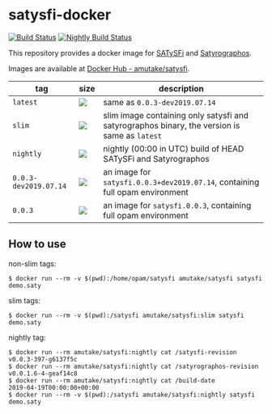 satysfi-docker
==============

[![Build Status](https://github.com/amutake/satysfi-docker/workflows/build/badge.svg)](https://github.com/amutake/satysfi-docker/actions)
[![Nightly Build Status](https://github.com/amutake/satysfi-docker/workflows/nightly/badge.svg)](https://github.com/amutake/satysfi-docker/actions)

This repository provides a docker image for [SATySFi](https://github.com/gfngfn/SATySFi) and [Satyrographos](https://github.com/na4zagin3/satyrographos).

Images are available at [Docker Hub - amutake/satysfi](https://hub.docker.com/r/amutake/satysfi/).

| tag | size | description |
| --- | ---- | ----------- |
| `latest` | [![](https://images.microbadger.com/badges/image/amutake/satysfi.svg)](https://microbadger.com/images/amutake/satysfi "Get your own image badge on microbadger.com") | same as `0.0.3-dev2019.07.14` |
| `slim` | [![](https://images.microbadger.com/badges/image/amutake/satysfi:slim.svg)](https://microbadger.com/images/amutake/satysfi:slim "Get your own image badge on microbadger.com") | slim image containing only satysfi and satyrographos binary, the version is same as `latest` |
| `nightly` | [![](https://images.microbadger.com/badges/image/amutake/satysfi:nightly.svg)](https://microbadger.com/images/amutake/satysfi:nightly "Get your own image badge on microbadger.com") | nightly (00:00 in UTC) build of HEAD SATySFi and Satyrographos |
| `0.0.3-dev2019.07.14` | [![](https://images.microbadger.com/badges/image/amutake/satysfi:0.0.3-dev2019.07.14.svg)](https://microbadger.com/images/amutake/satysfi:0.0.3-dev2019.07.14 "Get your own image badge on microbadger.com") | an image for `satysfi.0.0.3+dev2019.07.14`, containing full opam environment |
| `0.0.3` | [![](https://images.microbadger.com/badges/image/amutake/satysfi:0.0.3.svg)](https://microbadger.com/images/amutake/satysfi:0.0.3 "Get your own image badge on microbadger.com") | an image for `satysfi.0.0.3`, containing full opam environment |


How to use
----------

non-slim tags:

```
$ docker run --rm -v $(pwd):/home/opam/satysfi amutake/satysfi satysfi demo.saty
```

slim tags:

```
$ docker run --rm -v $(pwd):/satysfi amutake/satysfi:slim satysfi demo.saty
```

nightly tag:

```
$ docker run --rm amutake/satysfi:nightly cat /satysfi-revision
v0.0.3-397-g6137f5c
$ docker run --rm amutake/satysfi:nightly cat /satyrographos-revision
v0.0.1.6-4-geaf14c8
$ docker run --rm amutake/satysfi:nightly cat /build-date
2019-04-19T00:00:00+00:00
$ docker run --rm -v $(pwd):/satysfi amutake/satysfi:nightly satysfi demo.saty
```
